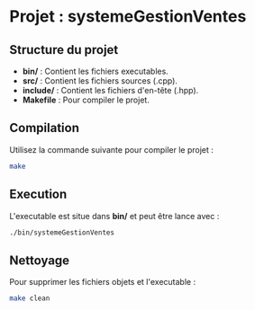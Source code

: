 # Projet : systemeGestionVentes

## Structure du projet
- **bin/** : Contient les fichiers executables.
- **src/** : Contient les fichiers sources (.cpp).
- **include/** : Contient les fichiers d'en-tête (.hpp).
- **Makefile** : Pour compiler le projet.

## Compilation
Utilisez la commande suivante pour compiler le projet :
```sh
make
```

## Execution
L'executable est situe dans **bin/** et peut être lance avec :
```sh
./bin/systemeGestionVentes
```

## Nettoyage
Pour supprimer les fichiers objets et l'executable :
```sh
make clean
```
